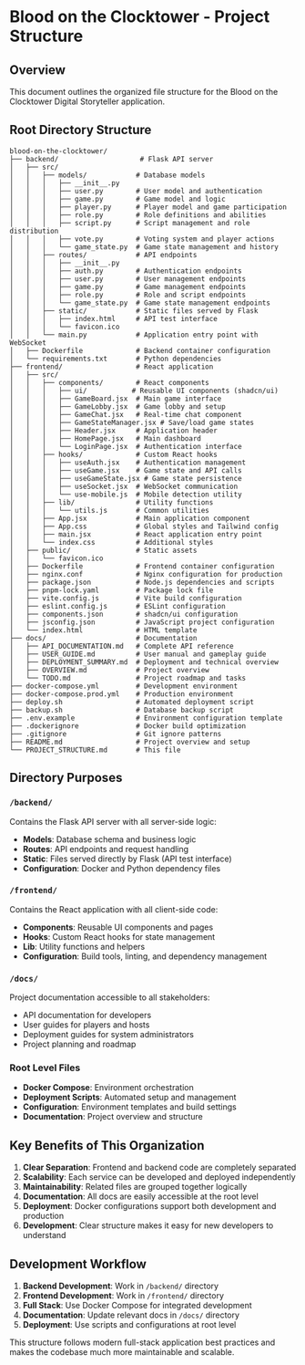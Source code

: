 # Blood on the Clocktower - Project Structure

## Overview
This document outlines the organized file structure for the Blood on the Clocktower Digital Storyteller application.

## Root Directory Structure

```
blood-on-the-clocktower/
├── backend/                    # Flask API server
│   ├── src/
│   │   ├── models/            # Database models
│   │   │   ├── __init__.py
│   │   │   ├── user.py        # User model and authentication
│   │   │   ├── game.py        # Game model and logic
│   │   │   ├── player.py      # Player model and game participation
│   │   │   ├── role.py        # Role definitions and abilities
│   │   │   ├── script.py      # Script management and role distribution
│   │   │   ├── vote.py        # Voting system and player actions
│   │   │   └── game_state.py  # Game state management and history
│   │   ├── routes/            # API endpoints
│   │   │   ├── __init__.py
│   │   │   ├── auth.py        # Authentication endpoints
│   │   │   ├── user.py        # User management endpoints
│   │   │   ├── game.py        # Game management endpoints
│   │   │   ├── role.py        # Role and script endpoints
│   │   │   └── game_state.py  # Game state management endpoints
│   │   ├── static/            # Static files served by Flask
│   │   │   ├── index.html     # API test interface
│   │   │   └── favicon.ico
│   │   └── main.py            # Application entry point with WebSocket
│   ├── Dockerfile             # Backend container configuration
│   └── requirements.txt       # Python dependencies
├── frontend/                  # React application
│   ├── src/
│   │   ├── components/        # React components
│   │   │   ├── ui/           # Reusable UI components (shadcn/ui)
│   │   │   ├── GameBoard.jsx  # Main game interface
│   │   │   ├── GameLobby.jsx  # Game lobby and setup
│   │   │   ├── GameChat.jsx   # Real-time chat component
│   │   │   ├── GameStateManager.jsx # Save/load game states
│   │   │   ├── Header.jsx     # Application header
│   │   │   ├── HomePage.jsx   # Main dashboard
│   │   │   └── LoginPage.jsx  # Authentication interface
│   │   ├── hooks/             # Custom React hooks
│   │   │   ├── useAuth.jsx    # Authentication management
│   │   │   ├── useGame.jsx    # Game state and API calls
│   │   │   ├── useGameState.jsx # Game state persistence
│   │   │   ├── useSocket.jsx  # WebSocket communication
│   │   │   └── use-mobile.js  # Mobile detection utility
│   │   ├── lib/               # Utility functions
│   │   │   └── utils.js       # Common utilities
│   │   ├── App.jsx            # Main application component
│   │   ├── App.css            # Global styles and Tailwind config
│   │   ├── main.jsx           # React application entry point
│   │   └── index.css          # Additional styles
│   ├── public/                # Static assets
│   │   └── favicon.ico
│   ├── Dockerfile             # Frontend container configuration
│   ├── nginx.conf             # Nginx configuration for production
│   ├── package.json           # Node.js dependencies and scripts
│   ├── pnpm-lock.yaml         # Package lock file
│   ├── vite.config.js         # Vite build configuration
│   ├── eslint.config.js       # ESLint configuration
│   ├── components.json        # shadcn/ui configuration
│   ├── jsconfig.json          # JavaScript project configuration
│   └── index.html             # HTML template
├── docs/                      # Documentation
│   ├── API_DOCUMENTATION.md   # Complete API reference
│   ├── USER_GUIDE.md          # User manual and gameplay guide
│   ├── DEPLOYMENT_SUMMARY.md  # Deployment and technical overview
│   ├── OVERVIEW.md            # Project overview
│   └── TODO.md                # Project roadmap and tasks
├── docker-compose.yml         # Development environment
├── docker-compose.prod.yml    # Production environment
├── deploy.sh                  # Automated deployment script
├── backup.sh                  # Database backup script
├── .env.example               # Environment configuration template
├── .dockerignore              # Docker build optimization
├── .gitignore                 # Git ignore patterns
├── README.md                  # Project overview and setup
└── PROJECT_STRUCTURE.md       # This file
```

## Directory Purposes

### `/backend/`
Contains the Flask API server with all server-side logic:
- **Models**: Database schema and business logic
- **Routes**: API endpoints and request handling
- **Static**: Files served directly by Flask (API test interface)
- **Configuration**: Docker and Python dependency files

### `/frontend/`
Contains the React application with all client-side code:
- **Components**: Reusable UI components and pages
- **Hooks**: Custom React hooks for state management
- **Lib**: Utility functions and helpers
- **Configuration**: Build tools, linting, and dependency management

### `/docs/`
Project documentation accessible to all stakeholders:
- API documentation for developers
- User guides for players and hosts
- Deployment guides for system administrators
- Project planning and roadmap

### Root Level Files
- **Docker Compose**: Environment orchestration
- **Deployment Scripts**: Automated setup and management
- **Configuration**: Environment templates and build settings
- **Documentation**: Project overview and structure

## Key Benefits of This Organization

1. **Clear Separation**: Frontend and backend code are completely separated
2. **Scalability**: Each service can be developed and deployed independently
3. **Maintainability**: Related files are grouped together logically
4. **Documentation**: All docs are easily accessible at the root level
5. **Deployment**: Docker configurations support both development and production
6. **Development**: Clear structure makes it easy for new developers to understand

## Development Workflow

1. **Backend Development**: Work in `/backend/` directory
2. **Frontend Development**: Work in `/frontend/` directory
3. **Full Stack**: Use Docker Compose for integrated development
4. **Documentation**: Update relevant docs in `/docs/` directory
5. **Deployment**: Use scripts and configurations at root level

This structure follows modern full-stack application best practices and makes the codebase much more maintainable and scalable.